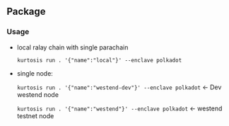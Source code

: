 
## Package

### Usage

- local ralay chain with single parachain

    `kurtosis run . '{"name":"local"}' --enclave polkadot`

- single node:

    `kurtosis run . '{"name":"westend-dev"}' --enclave polkadot`  <- Dev westend node

    `kurtosis run . '{"name":"westend"}' --enclave polkadot` <- westend testnet node